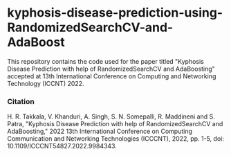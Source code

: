 # kyphosis-disease-prediction-using-RandomizedSearchCV-and-AdaBoost

This repository contains the code used for the paper titled "Kyphosis Disease Prediction with help of RandomizedSearchCV and AdaBoosting" accepted at 13th International Conference on Computing and Networking Technology (ICCNT) 2022.

### Citation
H. R. Takkala, V. Khanduri, A. Singh, S. N. Somepalli, R. Maddineni and S. Patra, "Kyphosis Disease Prediction with help of RandomizedSearchCV and AdaBoosting," 2022 13th International Conference on Computing Communication and Networking Technologies (ICCCNT), 2022, pp. 1-5, doi: 10.1109/ICCCNT54827.2022.9984343.
